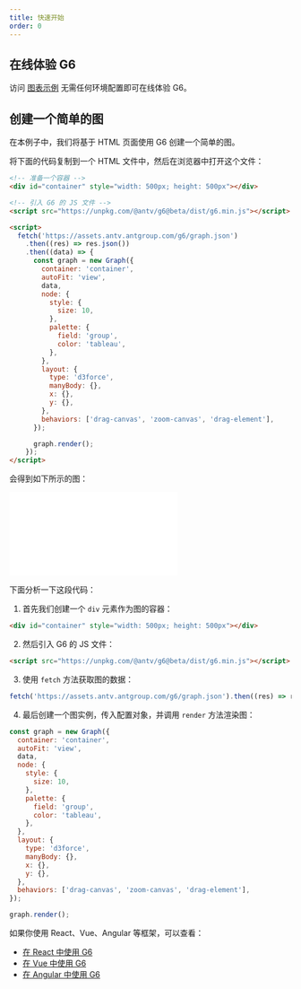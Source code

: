 ```yaml
---
title: 快速开始
order: 0
---
```


## 在线体验 G6

访问 [图表示例](/examples) 无需任何环境配置即可在线体验 G6。

## 创建一个简单的图

在本例子中，我们将基于 HTML 页面使用 G6 创建一个简单的图。

将下面的代码复制到一个 HTML 文件中，然后在浏览器中打开这个文件：

```html
<!-- 准备一个容器 -->
<div id="container" style="width: 500px; height: 500px"></div>

<!-- 引入 G6 的 JS 文件 -->
<script src="https://unpkg.com/@antv/g6@beta/dist/g6.min.js"></script>

<script>
  fetch('https://assets.antv.antgroup.com/g6/graph.json')
    .then((res) => res.json())
    .then((data) => {
      const graph = new Graph({
        container: 'container',
        autoFit: 'view',
        data,
        node: {
          style: {
            size: 10,
          },
          palette: {
            field: 'group',
            color: 'tableau',
          },
        },
        layout: {
          type: 'd3force',
          manyBody: {},
          x: {},
          y: {},
        },
        behaviors: ['drag-canvas', 'zoom-canvas', 'drag-element'],
      });

      graph.render();
    });
</script>
```

会得到如下所示的图：

<embed src="@/docs/manual/getting-started-common/quick-start/simple-graph.md"></embed>

下面分析一下这段代码：

1. 首先我们创建一个 `div` 元素作为图的容器：

```html
<div id="container" style="width: 500px; height: 500px"></div>
```

2. 然后引入 G6 的 JS 文件：

```html
<script src="https://unpkg.com/@antv/g6@beta/dist/g6.min.js"></script>
```

3. 使用 `fetch` 方法获取图的数据：

```js
fetch('https://assets.antv.antgroup.com/g6/graph.json').then((res) => res.json());
```

4. 最后创建一个图实例，传入配置对象，并调用 `render` 方法渲染图：

```js
const graph = new Graph({
  container: 'container',
  autoFit: 'view',
  data,
  node: {
    style: {
      size: 10,
    },
    palette: {
      field: 'group',
      color: 'tableau',
    },
  },
  layout: {
    type: 'd3force',
    manyBody: {},
    x: {},
    y: {},
  },
  behaviors: ['drag-canvas', 'zoom-canvas', 'drag-element'],
});

graph.render();
```

如果你使用 React、Vue、Angular 等框架，可以查看：

- [在 React 中使用 G6](./integration/react)
- [在 Vue 中使用 G6](./integration/vue)
- [在 Angular 中使用 G6](./integration/angular)
